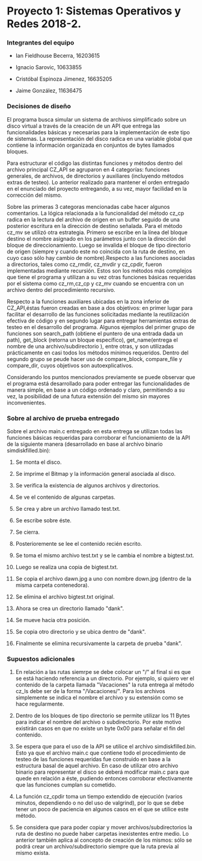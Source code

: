 # Proyecto 1: Sistemas Operativos y Redes 2018-2.

### Integrantes del equipo

* Ian Fieldhouse Becerra, 16203615

* Ignacio Sarovic, 10633855

* Cristóbal Espinoza Jimenez, 16635205

* Jaime González, 11636475

### Decisiones de diseño

El programa busca simular un sistema de archivos simplificado sobre un disco virtual a través de la creación de un API que entrega las funcionalidades básicas y necesarias para la implementación de este tipo de sistemas. La representación del disco radica en una variable global que contiene la información organizada en conjuntos de bytes llamados bloques.

Para estructurar el código las distintas funciones y métodos dentro del archivo principal CZ_API se agruparon en 4 categorías: funciones generales, de archivos, de directorios y auxiliares (incluyendo métodos extras de testeo). Lo anterior realizado para mantener el orden entregado en el enunciado del proyecto entregando, a su vez, mayor facilidad en la corrección del mismo.

Sobre las primeras 3 categoras mencionadas cabe hacer algunos comentarios. La lógica relacionada a la funcionalidad del método cz_cp radica en la lectura del archivo de origen en un buffer seguido de una posterior escritura en la dirección de destino señalada. Para el método cz_mv se utilizó otra estrategia. Primero se escribe en la línea del bloque destino el nombre asignado en los parámetros junto con la dirección del bloque de direccionamiento. Luego se invalida el bloque de tipo directorio de origen (siempre y cuando este no coincida con la ruta de destino, en cuyo caso sólo hay cambio de nombre).Respecto a las funciones asociadas a directorios, tales como cz_rmdir, cz_mvdir y cz_cpdir, fueron implementadas mediante recursión. Estos son los métodos más complejos que tiene el programa y utilizan a su vez otras funciones básicas requeridas por el sistema como cz_rm,cz_cp y cz_mv cuando se encuentra con un archivo dentro del procedimiento recursivo.

Respecto a la funciones auxiliares ubicadas en la zona inferior de CZ_API,éstas fueron creadas en base a dos objetivos: en primer lugar para facilitar el desarrollo de las funciones solicitadas mediante la reutilización efectiva de código y en segundo lugar para entregar herramientas extras de testeo en el desarrollo del programa. Algunos ejemplos del primer grupo de funciones son search_path (obtiene el puntero de una entrada dada un path), get_block (retorna un bloque específico), get_name(entrega el nombre de una archivo/subdirectorio ), entre otras, y son utilizadas prácticamente en casi todos los métodos mínimos requeridos. Dentro del segundo grupo se peude hacer uso de compare_block, compare_file y compare_dir, cuyos objetivos son autoexplicativos.

Considerando los puntos mencionados previamente se puede observar que el programa está desarrollado para poder entregar las funcionalidades de manera simple, en base a un código ordenado y claro, permitiendo a su vez, la posibilidad de una futura extensión del mismo sin mayores inconvenientes.

### Sobre al archivo de prueba entregado

Sobre el archivo main.c entregado en esta entrega se utilizan todas las funciones básicas requeridas para corroborar el funcionamiento de la API de la siguiente manera (desarrollado en base al archivo binario simdiskfilled.bin):

1) Se monta el disco. 

2) Se imprime el Bitmap y la información general asociada al disco.

3) Se verifica la existencia de algunos archivos y directorios.

4) Se ve el contenido de algunas carpetas.

5) Se crea y abre un archivo llamado test.txt.

6) Se escribe sobre éste.

7) Se cierra.

8) Posterioremente se lee el contenido recién escrito.

9) Se toma el mismo archivo test.txt y se le cambia el nombre a bigtest.txt.

10) Luego se realiza una copia de bigtest.txt.

11) Se copia el archivo dawn.jpg a uno con nombre down.jpg (dentro de la misma carpeta contenedora).

11) Se elimina el archivo bigtest.txt original.

12) Ahora se crea un directorio llamado "dank".

13) Se mueve hacia otra posición.

14) Se copia otro directorio y se ubica dentro de "dank".

15) Finalmente se elimina recursivamente la carpeta de prueba "dank".


### Supuestos adicionales

1) En relación a las rutas siemrpe se debe colocar un "/" al final si es que se está haciendo referencia a un directorio. Por ejemplo, si quiero ver el contenido de la carpeta llamada "Vacaciones" la ruta entrega al método cz_ls debe ser de la forma "/Vacaciones/". Para los archivos simplemente se indica el nombre el archivo y su extensión como se hace regularmente.

2) Dentro de los bloques de tipo directorio se permite utilizar los 11 Bytes para indicar el nombre del archivo o subdirectorio. Por este motivo existirán casos en que no existe un byte 0x00 para señalar el fin del contenido.

3) Se espera que para el uso de la API se utilice el archivo simdiskfilled.bin. Esto ya que el archivo main.c que contiene todo el procedimiento de testeo de las funciones requeridas fue construido en base a la estructura basal de aquel archivo. En caso de utilizar otro archivo binario para representar el disco se deberá modificar main.c para que quede en relación a éste, pudiendo entonces corroborar efectivamente que las funciones cumplan su cometido.

4) La función cz_cpdir toma un tiempo extendido de ejecución (varios minutos, dependiendo o no del uso de valgrind), por lo que se debe tener un poco de paciencia en algunos casos en el que se utilice este método.

5) Se considera que para poder copiar y mover archivos/subdirectorios la ruta de destino no puede haber carpetas inexistentes entre medio. Lo anterior también aplica al concepto de creación de los mismos: sólo se podrá crear un archivo/subdirectorio siempre que la ruta previa al mismo exista.
